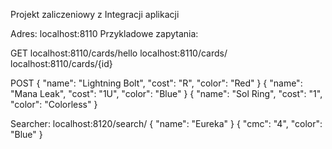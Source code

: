 Projekt zaliczeniowy z Integracji aplikacji


Adres: localhost:8110
Przykladowe zapytania:

GET
localhost:8110/cards/hello
localhost:8110/cards/
localhost:8110/cards/{id}

POST
{
	"name": "Lightning Bolt",
	"cost": "R",
	"color": "Red"
}
{
	"name": "Mana Leak",
	"cost": "1U",
	"color": "Blue"
}
{
	"name": "Sol Ring",
	"cost": "1",
	"color": "Colorless"
}

Searcher:
localhost:8120/search/
{
    "name": "Eureka"
}
{
    "cmc": "4",
    "color": "Blue"
}
